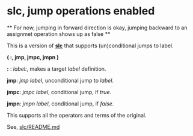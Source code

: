 # slc, jump operations enabled

** For now, jumping in forward direction is okay, jumping backward to an assignmet operation shows up as false **

This is a version of [**slc**](https://github.com/j2e2/slc) that supports (un)conditional jumps to label.

**( :, jmp, jmpc, jmpn )**

**:** : *label:*, makes a target *label* definition.

**jmp**: *jmp label*, unconditional jump to *label*.

**jmpc**: *jmpc label*, conditional jump, if *true*.

**jmpn**: *jmpn label*, conditional jump, if *false*.

This supports all the operators and terms of the original.

See, [slc/README.md](https://github.com/j2e2/slc/blob/master/README.md)


